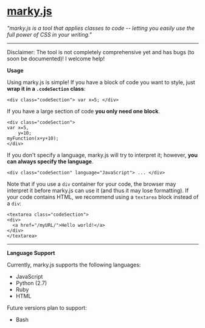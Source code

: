 # <a href="http://marky.caseyfalk.com">marky.js</a>

*"marky.js is a tool that applies classes to code -- letting you easily use the full power of CSS in your writing."*

---

Disclaimer: The tool is not completely comprehensive yet and has bugs (to soon be documented)! I welcome help!

**Usage**

Using marky.js is simple! If you have a block of code you want to style, just **wrap it in a `.codeSection` class**:
```
<div class="codeSection"> var x=5; </div>
```


If you have a large section of code **you only need one block**.
```
<div class="codeSection">
var x=5,
    y=10;
myFunction(x+y+10);
</div>
```


If you don't specify a language, marky.js will try to interpret it; however, **you can always specify the language**.
```
<div class="codeSection" language="JavaScript"> ... </div>
```

Note that if you use a `div` container for your code, the browser may interpret it before marky.js can use it (and thus it may lose formatting). If your code contains HTML, we recommend using a `textarea` block instead of a `div`:

```
<textarea class="codeSection">
<div>
  <a href="/myURL/">Hello world!</a>
</div>
</textarea>
```

---

**Language Support**

Currently, marky.js supports the following languages:

 - JavaScript
 - Python (2.7)
 - Ruby
 - HTML

Future versions plan to support:

 - Bash
